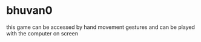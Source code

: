 # bhuvan0
this game can be accessed by hand movement gestures and can be played with the computer on screen
